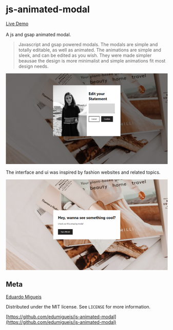 # js-animated-modal
[Live Demo](https://edumigueis.github.io/Word-Counter/)<br><br> A js and gsap animated modal.
> Javascript and gsap powered modals. The modals are simple and totally editable, as well as animated. The animations are simple and sleek, and can be edited as you wish. They were made simpler beausae the design is more minimalist and simple animations fit most design needs.

![](header.png)

The interface and ui was inspired by fashion websites and related topics.

![](header2.png)

## Meta

[Eduardo Migueis](https://github.com/edumigueis)

Distributed under the MIT license. See ``LICENSE`` for more information.

[https://github.com/edumigueis/js-animated-modal](https://github.com/edumigueis/js-animated-modal)